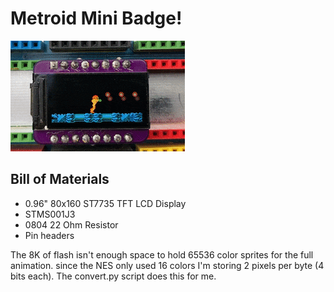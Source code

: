 # Metroid Mini Badge!

![Metroid](metroid.gif)

## Bill of Materials 
* 0.96" 80x160 ST7735 TFT LCD Display
* STMS001J3
* 0804 22 Ohm Resistor
* Pin headers

The 8K of flash isn't enough space to hold 65536 color sprites for the full animation. since the NES only used 16 colors I'm storing 2 pixels per byte (4 bits each).  The convert.py script does this for me.

